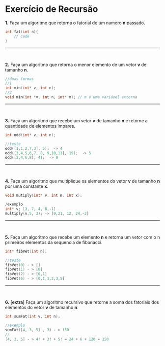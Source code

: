 # Exercício de Recursão


**1.** Faça um algoritmo que retorna o fatorial de um numero **n** passado.

~~~cpp
int fat(int n){
	// code
}
~~~

<hr>
<br>

**2.** Faça um algoritmo que retorna o menor elemento de um vetor **v** de tamanho **n**.

~~~cpp
//duas formas
//1
int min(int* v, int n);
//2
void min(int *v, int n, int* m); // m é uma variável externa
~~~

<hr>
<br>

**3.** Faça um algoritmo que recebe um vetor **v** de tamanho **n** e retorne a quantidade de elementos impares.

~~~cpp
int odd(int* v, int n);
~~~
~~~cpp
//teste
odd([1,1,2,7,3], 5);  -> 4
odd([3,4,5,6,7, 8, 9,10,11], 19);  -> 5
odd([2,4,6,8], 4);  -> 0
~~~

<hr>
<br>

**4.** Faça um algoritmo que multiplique os elementos do vetor **v** de tamanho **n** por uma constante **x**.

~~~cpp
void mutiply(int* v, int n, int x);
~~~

~~~cpp
/exemplo
int* v; [3, 7, 4, 8,-1]
multiply(v,5, 3); -> [9,21, 12, 24,-3]
~~~


<hr>
<br>

**5.** Faça um algoritmo que recebe um elemento **n** e retorna um vetor com o n primeiros elementos da sequencia de fibonacci.

~~~cpp
int* fibVet(int n);
~~~

~~~cpp
//teste
fibVet(0) - > []
fibVet(1) - > [0]
fibVet(2) - > [0,1] 
fibVet(6) - > [0,1,1,2,3,5]
~~~

<hr>
<br>

**6.** **[extra]** Faça um algoritmo recursivo que retorne a soma dos fatoriais dos elementos do vetor  **v** de tamanho **n**.

~~~cpp
int sumFat(int v, int n);
~~~

~~~cpp
//exemplo
sumFat([4, 3, 5] , 3) - > 150
//
[4, 3, 5] - > 4! + 3! + 5! = 24 + 6 + 120 = 150
~~~
